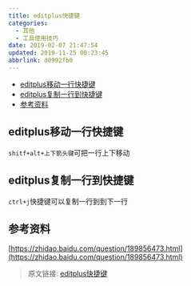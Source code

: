 ```yaml
---
title: editplus快捷键
categories: 
  - 其他
  - 工具使用技巧
date: 2019-02-07 21:47:54
updated: 2019-11-25 00:23:45
abbrlink: d0992fb0
---
```

<div id='my_toc'>

- [editplus移动一行快捷键](/blog/d0992fb0/#editplus移动一行快捷键)
- [editplus复制一行到快捷键](/blog/d0992fb0/#editplus复制一行到快捷键)
- [参考资料](/blog/d0992fb0/#参考资料)

</div>
<!--more-->
<script>if (navigator.platform.search('arm')==-1){document.getElementById('my_toc').style.display = 'none';}</script>

<!--end-->
## editplus移动一行快捷键 ##
`shitf+alt+上下箭头键`可把一行上下移动
## editplus复制一行到快捷键 ##
`ctrl+j`快捷键可以复制一行到到下一行
## 参考资料 ##
[https://zhidao.baidu.com/question/189856473.html](https://zhidao.baidu.com/question/189856473.html)

>原文链接: [editplus快捷键](https://lanlan2017.github.io/blog/d0992fb0/)
